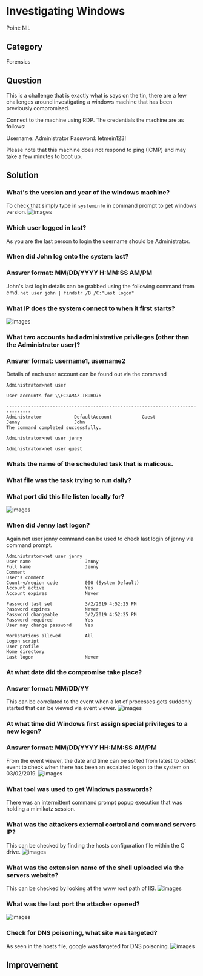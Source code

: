 
# Investigating Windows
Point: NIL

## Category

Forensics

## Question

This is a challenge that is exactly what is says on the tin, there are a few challenges around investigating a windows machine that has been previously compromised.

Connect to the machine using RDP. The credentials the machine are as follows:

Username: Administrator
Password: letmein123!

Please note that this machine does not respond to ping (ICMP) and may take a few minutes to boot up.


## Solution

### What's the version and year of the windows machine?
To check that simply type in ```systeminfo``` in command prompt to get windows version.
![images](./investigateWin/windowsVersion.png)

### Which user logged in last?
As you are the last person to login the username should be Administrator.

### When did John log onto the system last?
### Answer format: MM/DD/YYYY H:MM:SS AM/PM
John's last login details can be grabbed using the following command from cmd.
```net user john | findstr /B /C:"Last logon"```

### What IP does the system connect to when it first starts?
![images](./investigateWin/ipstartup.png)

### What two accounts had administrative privileges (other than the Administrator user)?
### Answer format: username1, username2
Details of each user account can be found out via the command

```console
Administrator>net user

User accounts for \\EC2AMAZ-I8UHO76

-------------------------------------------------------------------------------
Administrator            DefaultAccount           Guest
Jenny                    John
The command completed successfully.

Administrator>net user jenny

Administrator>net user guest
```

### Whats the name of the scheduled task that is malicous.
### What file was the task trying to run daily?
### What port did this file listen locally for?
![images](./investigateWin/taskschedule.png)

### When did Jenny last logon?
Again net user jenny command can be used to check last login of jenny via command prompt.

```console
Administrator>net user jenny
User name                    Jenny
Full Name                    Jenny
Comment
User's comment
Country/region code          000 (System Default)
Account active               Yes
Account expires              Never

Password last set            3/2/2019 4:52:25 PM
Password expires             Never
Password changeable          3/2/2019 4:52:25 PM
Password required            Yes
User may change password     Yes

Workstations allowed         All
Logon script
User profile
Home directory
Last logon                   Never
```

### At what date did the compromise take place?
### Answer format: MM/DD/YY
This can be correlated to the event when a lot of processes gets suddenly started that can be viewed via event viewer.
![images](./investigateWin/suspicious.png)


### At what time did Windows first assign special privileges to a new logon?
### Answer format: MM/DD/YYYY HH:MM:SS AM/PM
From the event viewer, the date and time can be sorted from latest to oldest event to check when there has been an escalated logon to the system on 03/02/2019.
![images](./investigateWin/speciallogin.png)

### What tool was used to get Windows passwords?
There was an intermittent command prompt popup execution that was holding a mimikatz session.

### What was the attackers external control and command servers IP?
This can be checked by finding the hosts configuration file within the C drive.
![images](./investigateWin/hosts.png)

### What was the extension name of the shell uploaded via the servers website?
This can be checked by looking at the www root path of IIS.
![images](./investigateWin/iisupload.png)

### What was the last port the attacker opened?
![images](./investigateWin/port.png)

### Check for DNS poisoning, what site was targeted?
As seen in the hosts file, google was targeted for DNS poisoning.
![images](./investigateWin/hosts.png)


## Improvement



